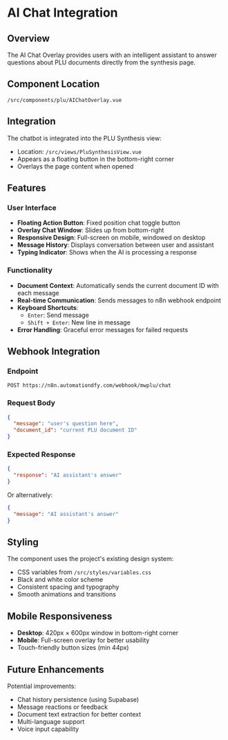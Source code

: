 # AI Chat Integration

## Overview

The AI Chat Overlay provides users with an intelligent assistant to answer questions about PLU documents directly from the synthesis page.

## Component Location

`/src/components/plu/AIChatOverlay.vue`

## Integration

The chatbot is integrated into the PLU Synthesis view:
- Location: `/src/views/PluSynthesisView.vue`
- Appears as a floating button in the bottom-right corner
- Overlays the page content when opened

## Features

### User Interface
- **Floating Action Button**: Fixed position chat toggle button
- **Overlay Chat Window**: Slides up from bottom-right
- **Responsive Design**: Full-screen on mobile, windowed on desktop
- **Message History**: Displays conversation between user and assistant
- **Typing Indicator**: Shows when the AI is processing a response

### Functionality
- **Document Context**: Automatically sends the current document ID with each message
- **Real-time Communication**: Sends messages to n8n webhook endpoint
- **Keyboard Shortcuts**:
  - `Enter`: Send message
  - `Shift + Enter`: New line in message
- **Error Handling**: Graceful error messages for failed requests

## Webhook Integration

### Endpoint
```
POST https://n8n.automationdfy.com/webhook/mwplu/chat
```

### Request Body
```json
{
  "message": "user's question here",
  "document_id": "current PLU document ID"
}
```

### Expected Response
```json
{
  "response": "AI assistant's answer"
}
```

Or alternatively:
```json
{
  "message": "AI assistant's answer"
}
```

## Styling

The component uses the project's existing design system:
- CSS variables from `/src/styles/variables.css`
- Black and white color scheme
- Consistent spacing and typography
- Smooth animations and transitions

## Mobile Responsiveness

- **Desktop**: 420px × 600px window in bottom-right corner
- **Mobile**: Full-screen overlay for better usability
- Touch-friendly button sizes (min 44px)

## Future Enhancements

Potential improvements:
- Chat history persistence (using Supabase)
- Message reactions or feedback
- Document text extraction for better context
- Multi-language support
- Voice input capability
